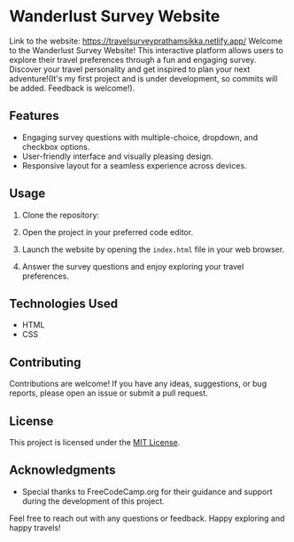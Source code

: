 # Wanderlust Survey Website
Link to the website: https://travelsurveyprathamsikka.netlify.app/
Welcome to the Wanderlust Survey Website! This interactive platform allows users to explore their travel preferences through a fun and engaging survey. Discover your travel personality and get inspired to plan your next adventure!(It's my first project and is under development, so commits will be added. Feedback is welcome!).

## Features

- Engaging survey questions with multiple-choice, dropdown, and checkbox options.
- User-friendly interface and visually pleasing design.
- Responsive layout for a seamless experience across devices.

## Usage

1. Clone the repository:

2. Open the project in your preferred code editor.

3. Launch the website by opening the `index.html` file in your web browser.

4. Answer the survey questions and enjoy exploring your travel preferences.

## Technologies Used

- HTML
- CSS

## Contributing

Contributions are welcome! If you have any ideas, suggestions, or bug reports, please open an issue or submit a pull request.

## License

This project is licensed under the [MIT License](LICENSE).

## Acknowledgments

- Special thanks to FreeCodeCamp.org for their guidance and support during the development of this project.

Feel free to reach out with any questions or feedback. Happy exploring and happy travels!

